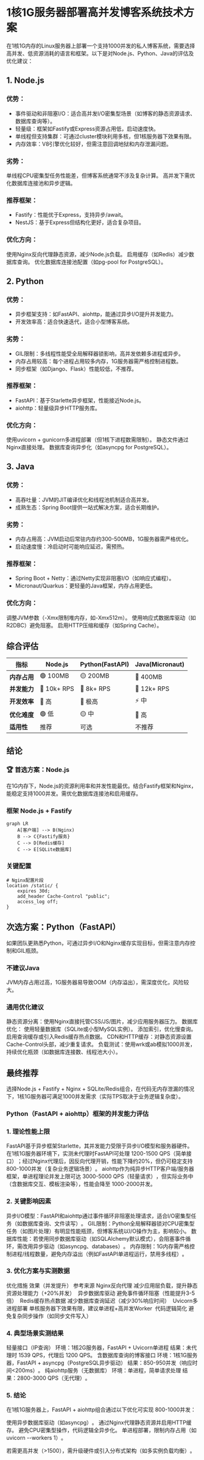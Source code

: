 # 1核1G服务器部署高并发博客系统技术方案
在1核1G内存的Linux服务器上部署一个支持1000并发的私人博客系统，需要选择高并发、低资源消耗的语言和框架。以下是对Node.js、Python、Java的评估及优化建议：

## 1. Node.js‌

### 优势：‌

- 事件驱动和非阻塞I/O‌：适合高并发I/O密集型场景（如博客的静态资源请求、数据库查询等）。
- 轻量级‌：框架如Fastify或Express资源占用低，启动速度快。
- 单线程但支持集群‌：可通过cluster模块利用多核，但1核服务器下效果有限。
- 内存效率‌：V8引擎优化较好，但需注意回调地狱和内存泄漏问题。

### 劣势：‌

单线程CPU密集型任务性能差，但博客系统通常不涉及复杂计算。
高并发下需优化数据库连接池和异步逻辑。

### 推荐框架：‌

- Fastify‌：性能优于Express，支持异步/await。
- NestJS‌：基于Express但结构化更好，适合复杂项目。

### 优化方向：‌

使用Nginx反向代理静态资源，减少Node.js负载。
启用缓存（如Redis）减少数据库查询。
优化数据库连接池配置（如pg-pool for PostgreSQL）。

## 2. Python‌

### 优势：‌

- 异步框架支持‌：如FastAPI、aiohttp，能通过异步I/O提升并发能力。
- 开发效率高‌：适合快速迭代，适合小型博客系统。

### 劣势：‌

- GIL限制‌：多线程性能受全局解释器锁影响，高并发依赖多进程或异步。
- 内存占用较高‌：每个进程占用较多内存，1G服务器需严格控制进程数。
- 同步框架（如Django、Flask）性能较低，不推荐。

### 推荐框架：‌

- FastAPI‌：基于Starlette异步框架，性能接近Node.js。
- aiohttp‌：轻量级异步HTTP服务库。

### 优化方向：‌

使用uvicorn + gunicorn多进程部署（但1核下进程数需限制）。
静态文件通过Nginx直接处理。
数据库查询异步化（如asyncpg for PostgreSQL）。

## 3. Java‌

### 优势：‌

- 高吞吐量‌：JVM的JIT编译优化和线程池机制适合高并发。
- 成熟生态‌：Spring Boot提供一站式解决方案，适合长期维护。

### 劣势：‌

- 内存占用高‌：JVM启动后常驻内存约300-500MB，1G服务器需严格优化。
- 启动速度慢‌：冷启动时可能响应延迟，需预热。

### 推荐框架：‌

- Spring Boot + Netty‌：通过Netty实现非阻塞I/O（如响应式编程）。
- Micronaut/Quarkus‌：更轻量的Java框架，内存占用更低。

### 优化方向：‌

调整JVM参数（-Xmx限制堆内存，如-Xmx512m）。
使用响应式数据库驱动（如R2DBC）避免阻塞。
启用HTTP压缩和缓存（如Spring Cache）。

## 综合评估‌


| 指标               | Node.js       | Python(FastAPI) | Java(Micronaut) |
|--------------------|---------------|-----------------|-----------------|
| **内存占用**       | 🟢 100MB      | 🟡 200MB        | 🔴 400MB        |
| **并发能力**       | 🌟 10k+ RPS   | 🌟 8k+ RPS      | 🌟 12k+ RPS     |
| **开发效率**       | 🚀 高         | 🚀 极高         | ⚡ 中           |
| **优化难度**       | 🟢 低         | 🟡 中           | 🔴 高           |
| **适用性‌**	      |‌推荐‌	|可选	|不推荐|

## 结论‌

### 🏆 首选方案：Node.js‌
在1G内存下，Node.js的资源利用率和并发性能最优。结合Fastify框架和Nginx，能稳定支持1000并发。需优化数据库连接池和启用缓存。

### 框架 Node.js + Fastify
```mermaid
graph LR
    A[客户端] --> B(Nginx)
    B --> C{Fastify服务}
    C --> D[Redis缓存]
    C --> E[SQLite数据库]
```
### 关键配置
```nginx
# Nginx配置片段
location /static/ {
    expires 30d;
    add_header Cache-Control "public";
    access_log off;
}
```

## 次选方案：Python（FastAPI）‌
如果团队更熟悉Python，可通过异步I/O和Nginx缓存实现目标，但需注意内存控制和GIL瓶颈。

### 不建议Java‌
JVM内存占用过高，1G服务器易导致OOM（内存溢出），需深度优化，风险较大。

### 通用优化建议‌

静态资源分离‌：使用Nginx直接托管CSS/JS/图片，减少应用服务器压力。
数据库优化‌：
使用轻量数据库（SQLite或小型MySQL实例）。
添加索引，优化慢查询。
启用查询缓存或引入Redis缓存热点数据。
CDN和HTTP缓存‌：对静态资源设置Cache-Control头部，减少重复请求。
负载测试‌：使用wrk或ab模拟1000并发，持续优化瓶颈（如数据库连接数、线程池大小）。

## 最终推荐‌

选择‌Node.js + Fastify + Nginx + SQLite/Redis‌组合，在代码无内存泄漏的情况下，1核1G服务器可满足1000并发需求（实际TPS取决于业务逻辑复杂度）。

### Python（FastAPI + aiohttp）框架的并发能力评估‌

### 1. 理论性能上限‌
FastAPI‌基于异步框架Starlette，其并发能力受限于异步I/O模型和服务器硬件。
在1核1G服务器环境下，实测未代理时FastAPI可处理 ‌1200-1500 QPS‌（简单接口）‌；经过Nginx代理后，因反向代理开销，性能下降约20%，但仍可稳定支持 ‌800-1000并发‌（复杂业务逻辑场景）‌。
aiohttp‌作为纯异步HTTP客户端/服务器框架，单进程理论并发上限可达 ‌3000-5000 QPS‌（轻量请求）‌，但实际业务中（含数据库交互、模板渲染等），性能会降至 ‌1000-2000并发‌‌。
### 2. 关键影响因素‌
异步I/O模型‌：FastAPI和aiohttp通过事件循环非阻塞处理请求，适合I/O密集型任务（如数据库查询、文件读写）‌。
GIL限制‌：Python全局解释器锁对CPU密集型任务（如图片处理）有明显性能瓶颈，但博客系统以I/O操作为主，影响较小‌。
数据库性能‌：若使用同步数据库驱动（如SQLAlchemy默认模式），会阻塞事件循环，需改用异步驱动（如asyncpg、databases）‌。
内存限制‌：1G内存需严格控制进程/线程数量，避免内存溢出（例如FastAPI单进程运行，禁用多线程）‌。
### 3. 优化方案与实测数据‌

优化措施	效果（并发提升）	参考来源
Nginx反向代理‌	减少应用层负载，提升静态资源处理能力（+20%并发）	‌
异步数据库驱动‌	避免事件循环阻塞（性能提升3-5倍）	‌
Redis缓存热点数据‌	减少数据库查询延迟（减少30%响应时间）	‌
Uvicorn多进程部署‌	单核服务器下效果有限，建议单进程+高并发Worker	‌
代码逻辑简化‌	避免复杂同步操作（如同步文件写入）	‌

### 4. 典型场景实测结果‌
轻量接口（IP查询）‌
环境：1核2G服务器，FastAPI + Uvicorn单进程
结果：未代理时 ‌1539 QPS‌，代理后 ‌1200 QPS‌‌。
含数据库查询的博客接口‌
环境：1核1G服务器，FastAPI + asyncpg（PostgreSQL异步驱动）
结果：‌850-950并发‌（响应时间<200ms）‌。
纯aiohttp服务（无数据库）‌
环境：单进程，简单请求处理
结果：‌2800-3000 QPS‌（无代理）‌。

### 5. 结论‌

在1核1G服务器上，‌FastAPI + aiohttp组合‌通过以下优化可实现 ‌800-1000并发‌：

使用异步数据库驱动（如asyncpg）‌。
通过Nginx代理静态资源并启用HTTP缓存‌。
避免CPU密集型操作，代码逻辑全异步化‌。
单进程部署，限制内存占用（如uvicorn --workers 1）‌。

若需更高并发（>1500），需升级硬件或引入分布式架构（如多实例负载均衡）‌。